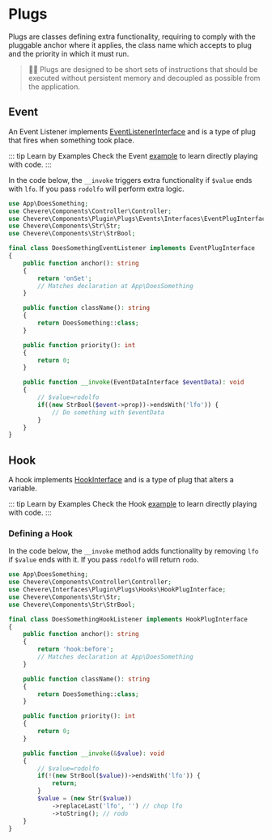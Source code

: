 # Plugs

Plugs are classes defining extra functionality, requiring to comply with the pluggable anchor where it applies, the class name which accepts to plug and the priority in which it must run.

> 🧔🏾 Plugs are designed to be short sets of instructions that should be executed without persistent memory and decoupled as possible from the application.

## Event

An Event Listener implements [EventListenerInterface](../reference/Chevere/Interfaces/Plugin/Plugs/EventListener/EventListenerInterface.md) and is a type of plug that fires when something took place.

::: tip Learn by Examples
Check the Event [example](https://github.com/chevere/examples/tree/master/00.HelloWorld#03eventphp) to learn directly playing with code.
:::

In the code below, the `__invoke` triggers extra functionality if `$value` ends with `lfo`. If you pass `rodolfo` will perform extra logic.

```php
use App\DoesSomething;
use Chevere\Components\Controller\Controller;
use Chevere\Components\Plugin\Plugs\Events\Interfaces\EventPlugInterface;
use Chevere\Components\Str\Str;
use Chevere\Components\Str\StrBool;

final class DoesSomethingEventListener implements EventPlugInterface
{
    public function anchor(): string
    {
        return 'onSet';
        // Matches declaration at App\DoesSomething
    }

    public function className(): string
    {
        return DoesSomething::class;
    }

    public function priority(): int
    {
        return 0;
    }

    public function __invoke(EventDataInterface $eventData): void
    {
        // $value=rodolfo
        if((new StrBool($event->prop))->endsWith('lfo')) {
            // Do something with $eventData
        }
    }
}
```

## Hook

A hook implements [HookInterface](../reference/Chevere/Interfaces/Plugin/Plugs/Hooks/HookInterface.md) and is a type of plug that alters a variable.

::: tip Learn by Examples
Check the Hook [example](https://github.com/chevere/examples/tree/master/00.HelloWorld#02hookphp) to learn directly playing with code.
:::

### Defining a Hook

In the code below, the `__invoke` method adds functionality by removing `lfo` if `$value` ends with it. If you pass `rodolfo` will return `rodo`.

```php
use App\DoesSomething;
use Chevere\Components\Controller\Controller;
use Chevere\Interfaces\Plugin\Plugs\Hooks\HookPlugInterface;
use Chevere\Components\Str\Str;
use Chevere\Components\Str\StrBool;

final class DoesSomethingHookListener implements HookPlugInterface
{
    public function anchor(): string
    {
        return 'hook:before';
        // Matches declaration at App\DoesSomething
    }

    public function className(): string
    {
        return DoesSomething::class;
    }

    public function priority(): int
    {
        return 0;
    }

    public function __invoke(&$value): void
    {
        // $value=rodolfo
        if(!(new StrBool($value))->endsWith('lfo')) {
            return;
        }
        $value = (new Str($value))
            ->replaceLast('lfo', '') // chop lfo
            ->toString(); // rodo
    }
}
```
